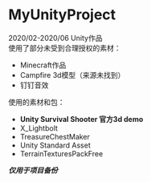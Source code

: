 # MyUnityProject

2020/02-2020/06 Unity作品  
使用了部分未受到合理授权的素材：

* Minecraft作品
* Campfire 3d模型（来源未找到）
* 钉钉音效

使用的素材和包：

* __Unity Survival Shooter 官方3d demo__
* X_Lightbolt
* TreasureChestMaker
* Unity Standard Asset
* TerrainTexturesPackFree

___仅用于项目备份___
